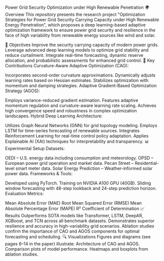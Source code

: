 Power Grid Security Optimization under High Renewable Penetration
🌍 Overview
This repository presents the research project "Optimization Strategies for Power Grid Security Carrying Capacity under High Renewable Energy Penetration", which proposes a deep learning-based adaptive optimization framework to ensure power grid security and resilience in the face of high variability from renewable energy sources like wind and solar.

🎯 Objectives
Improve the security carrying capacity of modern power grids.
Leverage advanced deep learning models to optimize grid stability and reduce curtailment.
Integrate real-time forecasting, dynamic reserve allocation, and probabilistic assessments for enhanced grid control.
🧠 Key Contributions
Curvature-Aware Adaptive Optimization (CAO):

Incorporates second-order curvature approximations.
Dynamically adjusts learning rates based on Hessian estimates.
Stabilizes optimization with momentum and damping strategies.
Adaptive Gradient-Based Optimization Strategy (AGOS):

Employs variance-reduced gradient estimation.
Features adaptive momentum regulation and curvature-aware learning rate scaling.
Achieves high convergence speed and robustness in complex optimization landscapes.
Hybrid Deep Learning Architecture:

Utilizes Graph Neural Networks (GNN) for grid topology modeling.
Employs LSTM for time-series forecasting of renewable sources.
Integrates Reinforcement Learning for real-time control policy adaptation.
Applies Explainable AI (XAI) techniques for interpretability and transparency.
📊 Experimental Setup
Datasets:

OEDI – U.S. energy data including consumption and meteorology.
OPSD – European power grid operation and market data.
Pecan Street – Residential-level smart meter data.
Solar Energy Prediction – Weather-informed solar power data.
Frameworks & Tools:

Developed using PyTorch.
Training on NVIDIA A100 GPU (40GB).
Sliding window forecasting with 48-step lookback and 24-step prediction horizon.
Evaluation Metrics:

Mean Absolute Error (MAE)
Root Mean Squared Error (RMSE)
Mean Absolute Percentage Error (MAPE)
R² Coefficient of Determination
📈 Results
Outperforms SOTA models like Transformer, LSTM, DeepAR, XGBoost, and TCN across all benchmark datasets.
Demonstrates superior resilience and accuracy in high-variability grid scenarios.
Ablation studies confirm the importance of CAO and AGOS components for optimal forecasting and scheduling.
🔍 Visualizations
Figures and diagrams (see pages 6–14 in the paper) illustrate:
Architecture of CAO and AGOS.
Comparison plots of model performance.
Heatmaps and boxplots from ablation studies.
